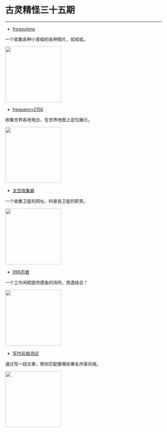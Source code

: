<!--
 * @Author: caixin 1058360098@qq.com
 * @Date: 2024-09-28 14:55:01
 * @LastEditors: caixin 1058360098@qq.com
 * @LastEditTime: 2024-09-28 15:50:42
 * @FilePath: \docsify\docs\articles\fun\f35.md
 * @Description: 这是默认设置,请设置`customMade`, 打开koroFileHeader查看配置 进行设置: https://github.com/OBKoro1/koro1FileHeader/wiki/%E9%85%8D%E7%BD%AE
-->
# 古灵精怪三十五期
---

- [froggytime](https://froggytime.com/)

一个收集各种小青蛙的各种图片，呱呱呱。

<img width="180px" bor src="//cdn.jsdelivr.net/gh/caix-github/pics-storage/f35120240928.png">

- [frequency2156](https://frequency2156.com/)

收集世界各地电台，在世界地图上定位展示。

<img width="180px" bor src="//cdn.jsdelivr.net/gh/caix-github/pics-storage/f35220240928.png">

- [太空收集器](https://spaceprob.es/)

一个收集卫星的网址，科普各卫星的职责。

<img width="180px" bor src="//cdn.jsdelivr.net/gh/caix-github/pics-storage/f35320240928.png">

- [996忍者](https://996.ninja/)

一个工作闲暇提供摸鱼的场所，劳逸结合！

<img width="180px" bor src="//cdn.jsdelivr.net/gh/caix-github/pics-storage/f35420240928.png">

- [写作风格测试](https://testurtext.us/)

通过写一段文章，帮你匹配像哪些著名作家风格。

<img width="180px" bor src="//cdn.jsdelivr.net/gh/caix-github/pics-storage/f35520240928.png">